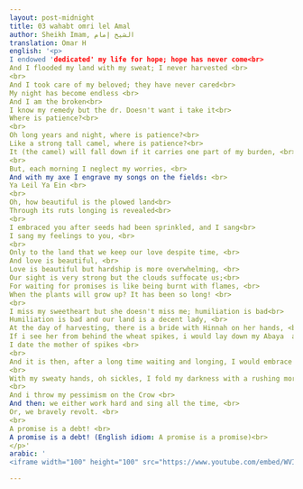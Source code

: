 ```yaml
---
layout: post-midnight
title: 03 wahabt omri lel Amal
author: Sheikh Imam, الشيخ إمام
translation: Omar H
english: '<p>
I endowed 'dedicated' my life for hope; hope has never come<br>
And I flooded my land with my sweat; I never harvested <br>
<br>
And I took care of my beloved; they have never cared<br>
My night has become endless <br>
And I am the broken<br>
I know my remedy but the dr. Doesn't want i take it<br>
Where is patience?<br>
<br>
Oh long years and night, where is patience?<br>
Like a strong tall camel, where is patience?<br>
It (the camel) will fall down if it carries one part of my burden, <br>
<br>
But, each morning I neglect my worries, <br>
And with my axe I engrave my songs on the fields: <br>
Ya Leil Ya Ein <br>
<br>
Oh, how beautiful is the plowed land<br>
Through its ruts longing is revealed<br>
<br>
I embraced you after seeds had been sprinkled, and I sang<br>
I sang my feelings to you, <br>
<br>
Only to the land that we keep our love despite time, <br>
And love is beautiful, <br>
Love is beautiful but hardship is more overwhelming, <br>
Our sight is very strong but the clouds suffocate us;<br>
For waiting for promises is like being burnt with flames, <br>
When the plants will grow up? It has been so long! <br>
<br>
I miss my sweetheart but she doesn't miss me; humiliation is bad<br>
Humiliation is bad and our land is a decent lady, <br>
At the day of harvesting, there is a bride with Hinnah on her hands, <br>
If i see her from behind the wheat spikes, i would lay down my Abaya  and date her, <br>
I date the mother of spikes <br>
<br>
And it is then, after a long time waiting and longing, I would embrace my hope with my eyes and hands<br>
<br>
With my sweaty hands, oh sickles, I fold my darkness with a rushing morning, <br>
<br>
And i throw my pessimism on the Crow <br>
And then: we either work hard and sing all the time, <br>
Or, we bravely revolt. <br>
<br>
A promise is a debt! <br>
A promise is a debt! (English idiom: A promise is a promise)<br>
</p>'
arabic: '
<iframe width="100" height="100" src="https://www.youtube.com/embed/WVIxKFkUinw?controls=0" frameborder="0" allow="accelerometer; autoplay; encrypted-media; gyroscope; picture-in-picture" allowfullscreen></iframe>'

---
```

